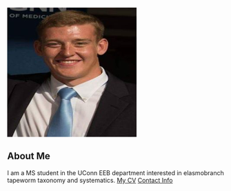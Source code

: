 ![Image of Douglas](images/headshot.jpg
"Douglas Stephan")
## About Me
I am a MS student in the UConn EEB department
interested in elasmobranch tapeworm taxonomy and systematics.
[My CV](PDFs/Doug_CV.pdf)
[Contact Info](contact-info.html)
